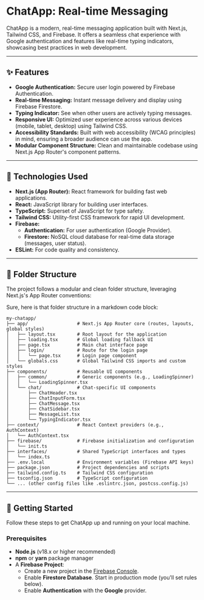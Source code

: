 # ChatApp: Real-time Messaging

ChatApp is a modern, real-time messaging application built with Next.js, Tailwind CSS, and Firebase. It offers a seamless chat experience with Google authentication and features like real-time typing indicators, showcasing best practices in web development.

---

## ✨ Features

* **Google Authentication:** Secure user login powered by Firebase Authentication.
* **Real-time Messaging:** Instant message delivery and display using Firebase Firestore.
* **Typing Indicator:** See when other users are actively typing messages.
* **Responsive UI:** Optimized user experience across various devices (mobile, tablet, desktop) using Tailwind CSS.
* **Accessibility Standards:** Built with web accessibility (WCAG principles) in mind, ensuring a broader audience can use the app.
* **Modular Component Structure:** Clean and maintainable codebase using Next.js App Router's component patterns.

---

## 🚀 Technologies Used

* **Next.js (App Router):** React framework for building fast web applications.
* **React:** JavaScript library for building user interfaces.
* **TypeScript:** Superset of JavaScript for type safety.
* **Tailwind CSS:** Utility-first CSS framework for rapid UI development.
* **Firebase:**
    * **Authentication:** For user authentication (Google Provider).
    * **Firestore:** NoSQL cloud database for real-time data storage (messages, user status).
* **ESLint:** For code quality and consistency.

---

## 📂 Folder Structure

The project follows a modular and clean folder structure, leveraging Next.js's App Router conventions:

Sure, here is that folder structure in a markdown code block:

```
my-chatapp/
├── app/                  # Next.js App Router core (routes, layouts, global styles)
│   ├── layout.tsx        # Root layout for the application
│   ├── loading.tsx       # Global loading fallback UI
│   ├── page.tsx          # Main chat interface page
│   ├── login/            # Route for the login page
│   │   └── page.tsx      # Login page component
│   └── globals.css       # Global Tailwind CSS imports and custom styles
├── components/           # Reusable UI components
│   ├── common/           # Generic components (e.g., LoadingSpinner)
│   │   └── LoadingSpinner.tsx
│   └── chat/             # Chat-specific UI components
│       ├── ChatHeader.tsx
│       ├── ChatInputForm.tsx
│       ├── ChatMessage.tsx
│       ├── ChatSidebar.tsx
│       ├── MessageList.tsx
│       └── TypingIndicator.tsx
├── context/              # React Context providers (e.g., AuthContext)
│   └── AuthContext.tsx
├── firebase/             # Firebase initialization and configuration
│   └── init.ts
├── interfaces/           # Shared TypeScript interfaces and types
│   └── index.ts
├── .env.local            # Environment variables (Firebase API keys)
├── package.json          # Project dependencies and scripts
├── tailwind.config.ts    # Tailwind CSS configuration
├── tsconfig.json         # TypeScript configuration
└── ... (other config files like .eslintrc.json, postcss.config.js)
```


---

## 🚀 Getting Started

Follow these steps to get ChatApp up and running on your local machine.

### Prerequisites

* **Node.js** (v18.x or higher recommended)
* **npm** or **yarn** package manager
* A **Firebase Project**:
    * Create a new project in the [Firebase Console](https://console.firebase.google.com/).
    * Enable **Firestore Database**. Start in production mode (you'll set rules below).
    * Enable **Authentication** with the **Google** provider.